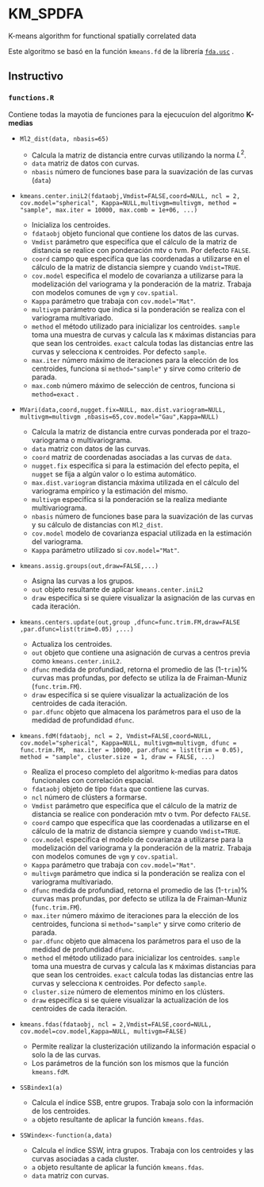 # KM_SPDFA
K-means algorithm  for functional spatially correlated  data 

Este algoritmo se basó en la función `kmeans.fd` de la librería [`fda.usc`](https://github.com/moviedo5/fda.usc) .

## Instructivo

### `functions.R`

Contiene todas la mayotia de funciones para la ejecucuíon del algoritmo **K-medias**

+ `Ml2_dist(data, nbasis=65)`
  + Calcula la matriz de distancia entre curvas utilizando la norma $L^2$.
  + `data` matriz de datos con curvas.
  + `nbasis` número de funciones base para la suavización de las curvas (`data`)

+ `kmeans.center.iniL2(fdataobj,Vmdist=FALSE,coord=NULL, ncl = 2, 
                               cov.model="spherical", Kappa=NULL,multivgm=multivgm,
                               method = "sample", max.iter = 10000, max.comb = 1e+06, ...)`
  + Inicializa los centroides.                        
  + `fdataobj` objeto funcional que contiene los datos de las curvas.
  + `Vmdist` parámetro que especifíca que el cálculo de la matriz de distancia se realice con ponderación mtv o tvm. Por defecto `FALSE`.
  +  `coord` campo que especifíca que las coordenadas a utilizarse en el cálculo de la matriz de distancia siempre y cuando `Vmdist=TRUE`.
  +  `cov.model` especifica el modelo de covarianza a utilizarse para la modelización del variograma y la ponderación de la matriz. Trabaja con modelos comunes de `vgm` y `cov.spatial`.
  +  `Kappa` parámetro que trabaja con `cov.model="Mat"`.
  +  `multivgm` parámetro que indica si la ponderación se realiza con el variograma multivariado.
  +  `method` el método utilizado para inicializar los centroides. `sample` toma una muestra de curvas y calcula las `K` máximas distancias para que sean los centroides. `exact` calcula todas las distancias entre las curvas y selecciona `K` centroides. Por defecto `sample`.
  +  `max.iter` número máximo de iteraciones para la elección de los centroides, funciona si `method="sample"` y sirve como criterio de parada.
  +  `max.comb` número máximo de selección de centros, funciona si `method=exact` .
  
  
+ `MVari(data,coord,nugget.fix=NULL, max.dist.variogram=NULL,
                multivgm=multivgm ,nbasis=65,cov.model="Gau",Kappa=NULL)`
  + Calcula la matriz de distancia entre curvas ponderada por el trazo-variograma o multivariograma.
  +  `data` matriz con datos de las curvas.
  +  `coord` matriz de coordenadas asociadas a las curvas de `data`.
  +  `nugget.fix` especifíca si para la estimación del efecto pepita, el `nugget` se fija a algún valor o lo estima automático.
  +  `max.dist.variogram` distancia máxima utilizada en el cálculo del variograma empírico y la estimación del mismo.
  +  `multivgm` especifíca si la ponderación se la realiza mediante multivariograma.
  +  `nbasis` número de funciones base para la suavización de las curvas y su cálculo de distancias con `Ml2_dist`.
  +  `cov.model` modelo de covarianza espacial utilizada en la estimación del variograma.
  +  `Kappa` parámetro utilizado si `cov.model="Mat"`.


+ `kmeans.assig.groups(out,draw=FALSE,...)`
  + Asigna las curvas a los grupos.
  + `out` objeto resultante de aplicar `kmeans.center.iniL2`
  + `draw` especifíca si se quiere visualizar la asignación de las curvas en cada iteración.


+ `kmeans.centers.update(out,group
                               ,dfunc=func.trim.FM,draw=FALSE
                               ,par.dfunc=list(trim=0.05)
                               ,...)`
  + Actualiza los centroides.
  + `out` objeto que contiene una asignación de curvas a centros previa como `kmeans.center.iniL2`.
  + `dfunc` medida de profundiad, retorna el promedio de las (1-`trim`)%  curvas mas profundas, por defecto se utiliza la de Fraiman-Muniz (`func.trim.FM`).
  + `draw` especifíca si se quiere visualizar la actualización de los centroides de cada iteración.
  + `par.dfunc` objeto que almacena los parámetros para el uso de la medidad de profundidad `dfunc`.

+ `kmeans.fdM(fdataobj, ncl = 2, Vmdist=FALSE,coord=NULL,
                      cov.model="spherical", Kappa=NULL, multivgm=multivgm,
                      dfunc = func.trim.FM, 
                      max.iter = 10000, par.dfunc = list(trim = 0.05), 
                      method = "sample", cluster.size = 1, draw = FALSE, ...) `
                      
  + Realiza el proceso completo del algoritmo k-medias para datos funcionales con correlación espacial.
  + `fdataobj` objeto de tipo `fdata` que contiene las curvas.
  + `ncl` número de clústers a formarse.
  + `Vmdist` parámetro que especifíca que el cálculo de la matriz de distancia se realice con ponderación mtv o tvm. Por defecto `FALSE`.
  +  `coord` campo que especifíca que las coordenadas a utilizarse en el cálculo de la matriz de distancia siempre y cuando `Vmdist=TRUE`.
  +  `cov.model` especifica el modelo de covarianza a utilizarse para la modelización del variograma y la ponderación de la matriz. Trabaja con modelos comunes de `vgm` y `cov.spatial`.
  +  `Kappa` parámetro que trabaja con `cov.model="Mat"`.
  +  `multivgm` parámetro que indica si la ponderación se realiza con el variograma multivariado.
  +  `dfunc` medida de profundiad, retorna el promedio de las (1-`trim`)%  curvas mas profundas, por defecto se utiliza la de Fraiman-Muniz (`func.trim.FM`).
  +  `max.iter` número máximo de iteraciones para la elección de los centroides, funciona si `method="sample"` y sirve como criterio de parada.
  + `par.dfunc` objeto que almacena los parámetros para el uso de la medidad de profundidad `dfunc`.
  +  `method` el método utilizado para inicializar los centroides. `sample` toma una muestra de curvas y calcula las `K` máximas distancias para que sean los centroides. `exact` calcula todas las distancias entre las curvas y selecciona `K` centroides. Por defecto `sample`.
  +  `cluster.size` número de elementos mínimo en los clústers.
  + `draw` especifíca si se quiere visualizar la actualización de los centroides de cada iteración.
   
   
+ `kmeans.fdas(fdataobj, ncl = 2,Vmdist=FALSE,coord=NULL,
                      cov.model=cov.model,Kappa=NULL,
                      multivgm=FALSE)`
  + Permite realizar la clusterización utilizando la información espacial o solo la de las curvas.
  + Los parámetros de la función son los mismos que la función `kmeans.fdM`.



+ `SSBindex1(a)`
  + Calcula el índice SSB, entre grupos. Trabaja solo con la información de los centroides.
  + `a` objeto resultante de aplicar la función `kmeans.fdas`.

+ `SSWindex<-function(a,data)`
   + Calcula el índice SSW, intra grupos. Trabaja con los centroides y las curvas asociadas a cada cluster.
   + `a` objeto resultante de aplicar la función `kmeans.fdas`.
   + `data` matriz con curvas.
 





